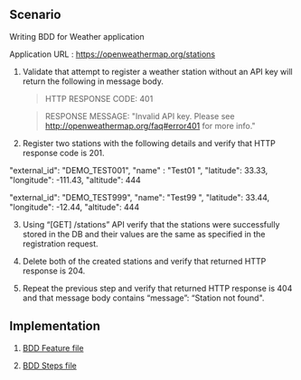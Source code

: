 
## Scenario

Writing BDD for Weather application 

Application URL : https://openweathermap.org/stations 

1.	Validate that attempt to register a weather station without an API key will return the following in message body. 

	> HTTP RESPONSE CODE: 401
	
	> RESPONSE MESSAGE: "Invalid API key. Please see http://openweathermap.org/faq#error401 for more info." 

2.	Register two stations with the following details and verify that HTTP response code is 201. 

 
"external_id": "DEMO_TEST001",
"name" : "Test01 <Random Number>", 
"latitude": 33.33,
"longitude": -111.43,
"altitude": 444 
 
"external_id": "DEMO_TEST999",
"name": "Test99 <Random Number>", 
"latitude": 33.44,
"longitude": -12.44,
"altitude": 444 
 
3.	Using “[GET] /stations” API verify that the stations were successfully stored in the DB and their values are the same as specified in the registration request. 

4.	Delete both of the created stations and verify that returned HTTP response is 204. 

5.	Repeat the previous step and verify that returned HTTP response is 404 and that message body contains “message”: “Station not found".


## Implementation

1.    [BDD Feature file](src/test/java/com/bdd/cucumber/project/TestScenarios/features/MyBDDTests.feature)

2.    [BDD Steps file](src/test/java/com/bdd/cucumber/project/TestScenarios/Steps/MyBDDTestSteps.java)
